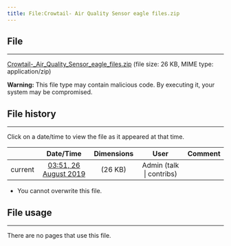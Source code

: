 ```yaml
---
title: File:Crowtail- Air Quality Sensor eagle files.zip
---
```


## File
--------

[Crowtail-_Air_Quality_Sensor_eagle_files.zip](https://wiki.elecrow.com/images/f/fe/Crowtail-_Air_Quality_Sensor_eagle_files.zip) (file size: 26 KB, MIME type: application/zip)

**Warning:** This file type may contain malicious code. By executing it, your system may be compromised.

## File history
--------

Click on a date/time to view the file as it appeared at that time.

|         |                          Date/Time                           | Dimensions  |                             User                             | Comment |
| :-----: | :----------------------------------------------------------: | :---------: | :----------------------------------------------------------: | :-----: |
| current | [03:51, 26 August 2019](https://wiki.elecrow.com/images/f/fe/Crowtail-_Air_Quality_Sensor_eagle_files.zip) | (26 KB) | Admin (talk \| contribs) |         |

- You cannot overwrite this file.

## File usage
--------

There are no pages that use this file.